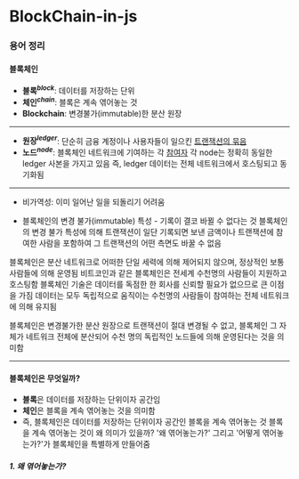 # BlockChain-in-js

### 용어 정리
#### 블록체인
* **블록<sup>*block*</sup>**: 데이터를 저장하는 단위
* **체인<sup>*chain*</sup>**: 블록은 계속 엮어놓는 것
* **Blockchain**: 변경불가(immutable)한 분산 원장
---
* **원장<sup>*ledger*</sup>**: 단순히 금융 계정이나 사용자들이 일으킨 <u>트랜잭션의 묶음</u>
* **노드<sup>*node*</sup>**: 블록체인 네트워크에 기여하는 각 <u>참여자</u>
  각 node는 정확히 동일한 ledger 사본을 가지고 있음
  즉, ledger 데이터는 전체 네트워크에서 호스팅되고 동기화됨
---
* 비가역성: 이미 일어난 일을 되돌리기 어려움

* 블록체인의 변경 불가(immutable) 특성 - 기록이 결코 바뀔 수 없다는 것
블록체인의 변경 불가 특성에 의해 트랜잭션이 일단 기록되면 보낸 금액이나 트랜잭션에 참여한 사람을 포함하여 그 트랜잭션의 어떤 측면도 바꿀 수 없음

블록체인은 분산 네트워크로 어떠한 단일 세력에 의해 제어되지 않으며, 정상적인 보통 사람들에 의해 운영됨
비트코인과 같은 블록체인은 전세계 수천명의 사람들이 지원하고 호스팅함
블록체인 기술은 데이터를 독점한 한 회사를 신뢰할 필요가 없으므로 큰 이점을 가짐
데이터는 모두 독립적으로 움직이는 수천명의 사람들이 참여하는 전체 네트워크에 의해 유지됨

블록체인은 변경불가한 분산 원장으로 트랜잭션이 절대 변경될 수 없고, 
블록체인 그 자체가 네트워크 전체에 분산되어 
수천 명의 독립적인 노드들에 의해 운영된다는 것을 의미함

---
#### 블록체인은 무엇일까?
* **블록**은 데이터를 저장하는 단위이자 공간임
* **체인**은 블록을 계속 엮어놓는 것을 의미함
* 즉, 블록체인은 데이터를 저장하는 단위이자 공간인 블록을 계속 엮어놓는 것
블록을 계속 엮어놓는 것이 왜 의미가 있을까?
'왜 엮어놓는가?' 그리고 '어떻게 엮어놓는가?'가 블록체인을 특별하게 만들어줌
##### 1. 왜 엮어놓는가?

